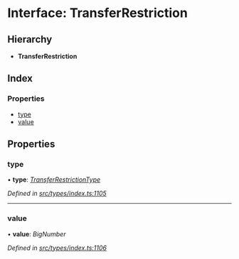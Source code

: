# Interface: TransferRestriction

## Hierarchy

* **TransferRestriction**

## Index

### Properties

* [type](transferrestriction.md#type)
* [value](transferrestriction.md#value)

## Properties

###  type

• **type**: *[TransferRestrictionType](../enums/transferrestrictiontype.md)*

*Defined in [src/types/index.ts:1105](https://github.com/PolymathNetwork/polymesh-sdk/blob/959efb76/src/types/index.ts#L1105)*

___

###  value

• **value**: *BigNumber*

*Defined in [src/types/index.ts:1106](https://github.com/PolymathNetwork/polymesh-sdk/blob/959efb76/src/types/index.ts#L1106)*
